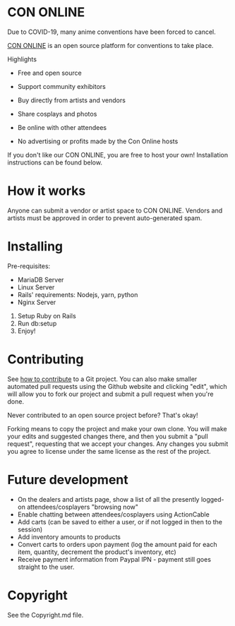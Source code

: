 # CON ONLINE

Due to COVID-19, many anime conventions have been forced to cancel.

[CON ONLINE](https://cononline.app) is an open source platform for conventions to take place.

Highlights

* Free and open source

* Support community exhibitors

* Buy directly from artists and vendors

* Share cosplays and photos

* Be online with other attendees

* No advertising or profits made by the Con Online hosts

If you don't like our CON ONLINE, you are free to host your own! Installation instructions can be found below.

# How it works

Anyone can submit a vendor or artist space to CON ONLINE. Vendors and artists must be approved in order to prevent auto-generated spam.

# Installing

Pre-requisites:

* MariaDB Server
* Linux Server
* Rails' requirements: Nodejs, yarn, python
* Nginx Server

1. Setup Ruby on Rails
2. Run db:setup
3. Enjoy!

# Contributing

See [how to contribute](https://jarv.is/notes/how-to-pull-request-fork-github/) to a Git project. You can also make smaller automated pull requests using the Github website and clicking "edit", which will allow you to fork our project and submit a pull request when you're done.

Never contributed to an open source project before? That's okay!

Forking means to copy the project and make your own clone. You will make your edits and suggested changes there, and then you submit a "pull request", requesting that we accept your changes. Any changes you submit you agree to license under the same license as the rest of the project.

# Future development

* On the dealers and artists page, show a list of all the presently logged-on attendees/cosplayers "browsing now"
* Enable chatting between attendees/cosplayers using ActionCable
* Add carts (can be saved to either a user, or if not logged in then to the session)
* Add inventory amounts to products
* Convert carts to orders upon payment (log the amount paid for each item, quantity, decrement the product's inventory, etc)
* Receive payment information from Paypal IPN - payment still goes straight to the user.

# Copyright

See the Copyright.md file.